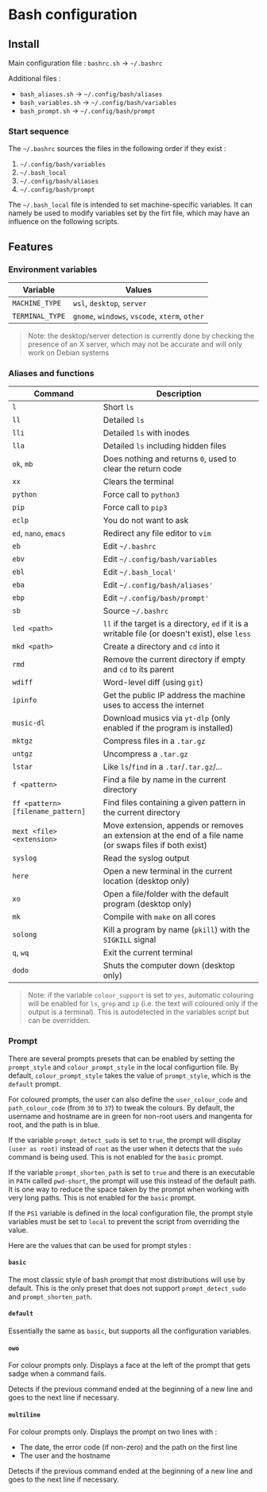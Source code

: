
# Bash configuration

## Install

Main configuration file : `bashrc.sh` -> `~/.bashrc`

Additional files :

- `bash_aliases.sh` -> `~/.config/bash/aliases`
- `bash_variables.sh` -> `~/.config/bash/variables`
- `bash_prompt.sh` -> `~/.config/bash/prompt`

### Start sequence

The `~/.bashrc` sources the files in the following order if they exist :

1. `~/.config/bash/variables`
2. `~/.bash_local`
3. `~/.config/bash/aliases`
4. `~/.config/bash/prompt`

The `~/.bash_local` file is intended to set machine-specific variables. It can namely be used to modify variables set by the firt file, which may have an influence on the following scripts.

## Features

### Environment variables

| Variable        | Values                                         |
|-----------------|------------------------------------------------|
| `MACHINE_TYPE`  | `wsl`, `desktop`, `server`                     |
| `TERMINAL_TYPE` | `gnome`, `windows`, `vscode`, `xterm`, `other` | 

> Note: the desktop/server detection is currently done by checking the presence of an X server, which may not be accurate and will only work on Debian systems

### Aliases and functions

| Command                           | Description                                                                              |
|-----------------------------------|------------------------------------------------------------------------------------------|
| `l`                               | Short `ls`                                                                               |
| `ll`                              | Detailed `ls`                                                                            |
| `lli`                             | Detailed `ls` with inodes                                                                |
| `lla`                             | Detailed `ls` including hidden files                                                     |
| `ok`, `mb`                        | Does nothing and returns `0`, used to clear the return code                              |
| `xx`                              | Clears the terminal                                                                      |
| `python`                          | Force call to `python3`                                                                  |
| `pip`                             | Force call to `pip3`                                                                     |
| `eclp`                            | You do not want to ask                                                                   |
| `ed`, `nano`, `emacs`             | Redirect any file editor to `vim`                                                        |
| `eb`                              | Edit `~/.bashrc`                                                                         |
| `ebv`                             | Edit `~/.config/bash/variables`                                                          |
| `ebl`                             | Edit `~/.bash_local'`                                                                    |
| `eba`                             | Edit `~/.config/bash/aliases'`                                                           |
| `ebp`                             | Edit `~/.config/bash/prompt'`                                                            |
| `sb`                              | Source `~/.bashrc`                                                                       |
| `led <path>`                      | `ll` if the target is a directory, `ed` if it is a writable file (or doesn't exist), else `less` |
| `mkd <path>`                      | Create a directory and `cd` into it                                            |
| `rmd`                             | Remove the current directory if empty and `cd` to its parent                   |
| `wdiff`                           | Word-level diff (using `git`)                                                  |
| `ipinfo`                          | Get the public IP address the machine uses to access the internet              |
| `music-dl`                        | Download musics via `yt-dlp` (only enabled if the program is installed)        |
| `mktgz`                           | Compress files in a `.tar.gz`                                                  |
| `untgz`                           | Uncompress a `.tar.gz`                                                         |
| `lstar`                           | Like `ls`/`find` in a `.tar`/`.tar.gz`/...                                     |
| `f <pattern>`                     | Find a file by name in the current directory                                   |
| `ff <pattern> [filename_pattern]` | Find files containing a given pattern in the current directory                 |
| `mext <file> <extension>`         | Move extension, appends or removes an extension at the end of a file name (or swaps files if both exist) |
| `syslog`                          | Read the syslog output                                                         |
| `here`                            | Open a new terminal in the current location (desktop only)                     |
| `xo`                              | Open a file/folder with the default program (desktop only)                     |
| `mk`                              | Compile with `make` on all cores                                               |
| `solong`                          | Kill a program by name (`pkill`) with the `SIGKILL` signal                     |
| `q`, `wq`                         | Exit the current terminal                                                      |
| `dodo`                            | Shuts the computer down (desktop only)                                         |

> Note: if the variable `colour_support` is set to `yes`, automatic colouring will be enabled for `ls`, `grep` and `ip` (i.e. the text will coloured only if the output is a terminal). This is autodetected in the variables script but can be overridden.

### Prompt

There are several prompts presets that can be enabled by setting the `prompt_style` and `colour_prompt_style` in the local configurtion file. By default, `colour_prompt_style` takes the value of `prompt_style`, which is the `default` prompt.

For coloured prompts, the user can also define the `user_colour_code` and `path_colour_code` (from `30` to `37`) to tweak the colours. By default, the username and hostname are in green for non-root users and mangenta for root, and the path is in blue.

If the variable `prompt_detect_sudo` is set to `true`, the prompt will display `(user as root)` instead of `root` as the user when it detects that the `sudo` command is being used. This is not enabled for the `basic` prompt.

If the variable `prompt_shorten_path` is set to `true` and there is an executable in `PATH` called `pwd-short`, the prompt will use this instead of the default path. It is one way to reduce the space taken by the prompt when working with very long paths. This is not enabled for the `basic` prompt.

If the `PS1` variable is defined in the local configuration file, the prompt style variables must be set to `local` to prevent the script from overriding the value.

Here are the values that can be used for prompt styles :

#### `basic`

The most classic style of bash prompt that most distributions will use by default. This is the only preset that does not support `prompt_detect_sudo` and `prompt_shorten_path`.

#### `default`

Essentially the same as `basic`, but supports all the configuration variables.

#### `owo`

For colour prompts only. Displays a face at the left of the prompt that gets sadge when a command fails.

Detects if the previous command ended at the beginning of a new line and goes to the next line if necessary.

#### `multiline`

For colour prompts only. Displays the prompt on two lines with :

- The date, the error code (if non-zero) and the path on the first line
- The user and the hostname

Detects if the previous command ended at the beginning of a new line and goes to the next line if necessary.
